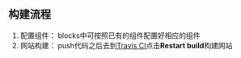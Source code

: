 ## 构建流程

1. 配置组件：
blocks中可按照已有的组件配置好相应的组件
2. 网站构建：
push代码之后去到[Travis CI](https://travis-ci.com/github/YolkPie/yolkworks-list)点击**Restart build**构建网站